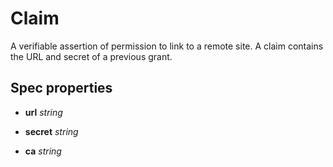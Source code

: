 # Claim

A verifiable assertion of permission to link to a remote
site.  A claim contains the URL and secret of a previous
grant.

## Spec properties

- **url** _string_

- **secret** _string_

- **ca** _string_
